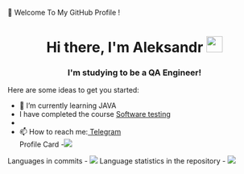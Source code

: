 👋 Welcome To My GitHub Profile !
<h1 align="center">Hi there, I'm <atarget="_blank">Aleksandr</a> 
<img src="https://github.com/blackcater/blackcater/raw/main/images/Hi.gif" height="32"/></h1>
<h3 align="center">I'm studying to be a QA Engineer!</h3>


Here are some ideas to get you started:
- 🌱 I’m currently learning JAVA
- I have completed the course <a href="https://sun9-85.userapi.com/s/v1/if2/xzO7DrwTlRPBlaxDzndkfBu09KGN4FFgn0eSA2J9mQiEifJkHl1x-aOUbguXG5i5ht85YHQ-uCETmfho7SxSTvDq.jpg?size=498x1080&quality=96&type=album" target="_blank"> Software testing</a>  
- 
- 📫 How to reach me:<a href="https://t.me/mechtaaa_mechtaaa" target="_blank"> Telegram</a>  
Profile Card -![](https://github-profile-summary-cards.vercel.app/api/cards/profile-details?username=mechtaaa&theme=solarized_dark) 

Languages in commits - ![](https://github-profile-summary-cards.vercel.app/api/cards/most-commit-language?username=mechtaaa&theme=solarized_dark)
Language statistics in the repository - ![](https://github-profile-summary-cards.vercel.app/api/cards/repos-per-language?username=mechtaaa&theme=solarized_dark)
